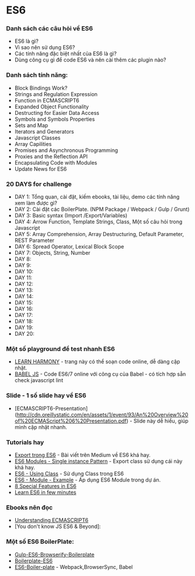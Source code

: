 # ES6

### Danh sách các câu hỏi về ES6
* ES6 là gì?
* Vì sao nên sử dụng ES6?
* Các tính năng đặc biệt nhất của ES6 là gì?
* Dùng công cụ gì để code ES6 và nên cài thêm các plugin nào?

### Danh sách tính năng:
* Block Bindings Work?
* Strings and Regulation Expression
* Function in ECMASCRIPT6
* Expanded Object Functionality
* Destructing for Easier Data Access
* Symbols and Symbols Properties
* Sets and Map
* Iterators and Generators
* Javascript Classes
* Array Capilities
* Promises and Asynchronous Programming
* Proxies and the Reflection API
* Encapsulating Code with Modules
* Update News for ES6

### 20 DAYS for challenge
* DAY 1: Tổng quan, cài đặt, kiếm ebooks, tài liệu, demo các tính năng xem làm được gì?
* DAY 2: Cài đặt các BoilerPlate. (NPM Package / Webpack / Gulp / Grunt)
* DAY 3: Basic syntax (Import /Export/Variables)
* DAY 4: Arrow Function, Template Strings, Class, Một số câu hỏi trong Javascript
* DAY 5: Array Comprehension, Array Destructuring, Default Parameter, REST Parameter
* DAY 6: Spread Operator, Lexical Block Scope
* DAY 7: Objects, String, Number
* DAY 8:
* DAY 9:
* DAY 10:
* DAY 11:
* DAY 12:
* DAY 13:
* DAY 14:
* DAY 15:
* DAY 16:
* DAY 17:
* DAY 18:
* DAY 19:
* DAY 20:


### Một số playground để test nhanh ES6
* [LEARN HARMONY](http://learnharmony.org/#/) - trang này có thể soạn code online, dễ dàng cập nhật.
* [BABEL JS](https://babeljs.io/repl/#?babili=false&evaluate=true&lineWrap=false&presets=es2015%2Creact%2Cstage-2&targets=&browsers=&builtIns=false&code=let%20a%20%3D%200%3B%0A%0Aconsole.log(t)%3B) - Code ES6/7 online với công cụ của Babel - có tích hợp sẵn check javascript lint

### Slide - 1 số slide hay về ES6
* [ECMASCRIPT6-Presentation] (http://cdn.oreillystatic.com/en/assets/1/event/93/An%20Overview%20of%20ECMAScript%206%20Presentation.pdf) - Slide này dễ hiểu, giúp mình cập nhật nhanh.

### Tutorials hay
* [Export trong ES6](https://medium.com/@timoxley/named-exports-as-the-default-export-api-670b1b554f65) - Bài viết trên Medium về ES6 khá hay.
* [ES6 Modules - Single instance Pattern](https://k94n.com/es6-modules-single-instance-pattern) - Export class sử dụng cái này khá hay.
* [ES6 - Using Class](https://scotch.io/tutorials/better-javascript-with-es6-pt-ii-a-deep-dive-into-classes) - Sử dụng Class trong ES6
* [ES6 - Module - Example](http://javascript.tutorialhorizon.com/2015/06/23/es6-modules-examples/) - Áp dụng ES6 Module trong dự án.
* [8 Special Features in ES6](https://blog.jscrambler.com/8-awesome-es6-features/)
* [Learn ES6 in few minutes](https://www.frontendjournal.com/javascript-es6-learn-important-features-in-a-few-minutes/)

### Ebooks nên đọc
* [Understanding ECMASCRIPT6](https://leanpub.com/understandinges6/read)
* [You don't know JS ES6 & Beyond]: 

### Một số ES6 BoilerPlate:
* [Gulp-ES6-Browserify-Boilerplate](https://github.com/nvminhtu/gulp-es6-browserify-boilerplate)
* [Boilerplate-ES6](https://github.com/stefanwalther/boilerplate-es6)
* [ES6-Boiler-plate](https://github.com/timwis/es6-boilerplate/issues) - Webpack,BrowserSync, Babel
